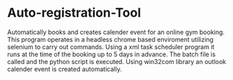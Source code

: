 # Auto-registration-Tool
Automatically books and creates calender event for an online gym booking.
This program operates in a headless chrome based enviroment utilizing selenium to carry out commands.
Using a xml task scheduler program it runs at the time of the booking up to 5 days in advance.
The batch file is called and the python script is executed.
Using win32com library an outlook calender event is created automatically. 
